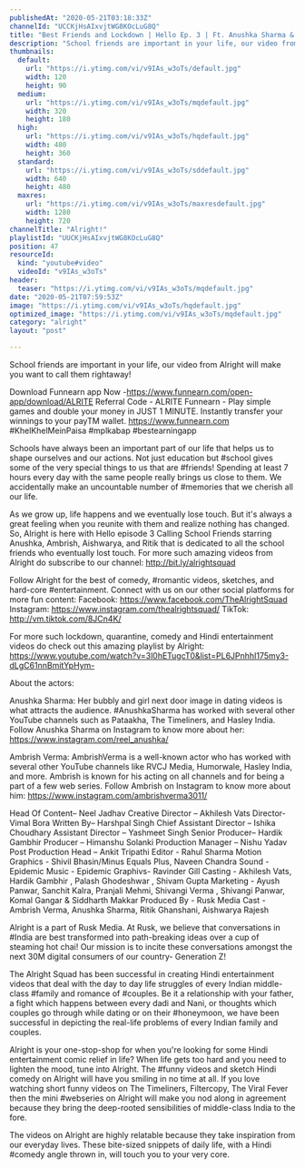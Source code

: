 ```yaml
---
publishedAt: "2020-05-21T03:18:33Z"
channelId: "UCCKjHsAIxvjtWG8KOcLuG8Q"
title: "Best Friends and Lockdown | Hello Ep. 3 | Ft. Anushka Sharma & Ambrish Verma"
description: "School friends are important in your life, our video from Alright will make you want to call them rightaway!\n\nDownload Funnearn app Now -https://www.funnearn.com/open-app/download/ALRITE\nReferral Code - ALRITE\nFunnearn - Play simple games and double your money in JUST 1 MINUTE. Instantly transfer your winnings to your payTM wallet. https://www.funnearn.com\n#KhelKhelMeinPaisa #mplkabap #bestearningapp\n\nSchools have always been an important part of our life that helps us to shape ourselves and our actions. Not just education but #school gives some of the very special things to us that are #friends! Spending at least 7 hours every day with the same people really brings us close to them. We accidentally make an uncountable number of #memories that we cherish all our life.\n\nAs we grow up, life happens and we eventually lose touch. But it's always a great feeling when you reunite with them and realize nothing has changed. So, Alright is here with Hello episode 3 Calling School Friends starring Anushka, Ambrish, Aishwarya, and Ritik that is dedicated to all the school friends who eventually lost touch. For more such amazing videos from Alright do subscribe to our channel: http://bit.ly/alrightsquad\n\nFollow Alright for the best of comedy, #romantic videos, sketches, and hard-core #entertainment. Connect with us on our other social platforms for more fun content: Facebook: https://www.facebook.com/TheAlrightSquad Instagram: https://www.instagram.com/thealrightsquad/ TikTok: http://vm.tiktok.com/8JCn4K/\n\nFor more such lockdown, quarantine, comedy and Hindi entertainment videos do check out this amazing playlist by Alright: https://www.youtube.com/watch?v=3l0hETugcT0&list=PL6JPnhhI175my3-dLgC61nnBmitYpHym-\n\nAbout the actors:\n\nAnushka Sharma: Her bubbly and girl next door image in dating videos is what attracts the audience. #AnushkaSharma has worked with several other YouTube channels such as Pataakha, The Timeliners, and Hasley India. Follow Anushka Sharma on Instagram to know more about her: https://www.instagram.com/reel_anushka/\n\nAmbrish Verma: AmbrishVerma is a well-known actor who has worked with several other YouTube channels like RVCJ Media, Humorwale, Hasley India, and more. Ambrish is known for his acting on all channels and for being a part of a few web series. Follow Ambrish on Instagram to know more about him: https://www.instagram.com/ambrishverma3011/\n\n Head Of Content– Neel Jadhav\nCreative Director – Akhilesh Vats\nDirector- Vimal Bora\nWritten By– Harshpal Singh\nChief Assistant Director – Ishika Choudhary\nAssistant Director – Yashmeet Singh\nSenior Producer– Hardik Gambhir\nProducer – Himanshu Solanki\nProduction Manager – Nishu Yadav\nPost Production Head – Ankit Tripathi\nEditor -  Rahul Sharma\nMotion Graphics -  Shivil Bhasin/Minus Equals Plus, Naveen Chandra\nSound - Epidemic\nMusic - Epidemic\nGraphivs- Ravinder Gill\nCasting -  Akhilesh Vats, Hardik Gambhir , Palash Ghodeshwar , Shivam Gupta\nMarketing -  Ayush Panwar, Sanchit Kalra, Pranjali Mehmi, Shivangi Verma , Shivangi Panwar, Komal Gangar & Siddharth Makkar\nProduced By - Rusk Media\nCast -  Ambrish Verma, Anushka Sharma, Ritik Ghanshani, Aishwarya Rajesh\n\nAlright is a part of Rusk Media. At Rusk, we believe that conversations in #India are best transformed into path-breaking ideas over a cup of steaming hot chai! Our mission is to incite these conversations amongst the next 30M digital consumers of our country- Generation Z!\n\n\nThe Alright Squad has been successful in creating Hindi entertainment videos that deal with the day to day life struggles of every Indian middle-class #family and romance of #couples. Be it a relationship with your father, a fight which happens between every dadi and Nani, or thoughts which couples go through while dating or on their #honeymoon, we have been successful in depicting the real-life problems of every Indian family and couples.\n\nAlright is your one-stop-shop for when you're looking for some Hindi entertainment comic relief in life? When life gets too hard and you need to lighten the mood, tune into Alright. The #funny videos and sketch Hindi comedy on Alright will have you smiling in no time at all. If you love watching short funny videos on The Timeliners, Filtercopy, The Viral Fever then the mini #webseries on Alright will make you nod along in agreement because they bring the deep-rooted sensibilities of middle-class India to the fore.\n\nThe videos on Alright are highly relatable because they take inspiration from our everyday lives. These bite-sized snippets of daily life, with a Hindi #comedy angle thrown in, will touch you to your very core."
thumbnails:
  default:
    url: "https://i.ytimg.com/vi/v9IAs_w3oTs/default.jpg"
    width: 120
    height: 90
  medium:
    url: "https://i.ytimg.com/vi/v9IAs_w3oTs/mqdefault.jpg"
    width: 320
    height: 180
  high:
    url: "https://i.ytimg.com/vi/v9IAs_w3oTs/hqdefault.jpg"
    width: 480
    height: 360
  standard:
    url: "https://i.ytimg.com/vi/v9IAs_w3oTs/sddefault.jpg"
    width: 640
    height: 480
  maxres:
    url: "https://i.ytimg.com/vi/v9IAs_w3oTs/maxresdefault.jpg"
    width: 1280
    height: 720
channelTitle: "Alright!"
playlistId: "UUCKjHsAIxvjtWG8KOcLuG8Q"
position: 47
resourceId:
  kind: "youtube#video"
  videoId: "v9IAs_w3oTs"
header:
  teaser: "https://i.ytimg.com/vi/v9IAs_w3oTs/mqdefault.jpg"
date: "2020-05-21T07:59:53Z"
image: "https://i.ytimg.com/vi/v9IAs_w3oTs/hqdefault.jpg"
optimized_image: "https://i.ytimg.com/vi/v9IAs_w3oTs/mqdefault.jpg"
category: "alright"
layout: "post"

---
```

School friends are important in your life, our video from Alright will make you want to call them rightaway!

Download Funnearn app Now -https://www.funnearn.com/open-app/download/ALRITE
Referral Code - ALRITE
Funnearn - Play simple games and double your money in JUST 1 MINUTE. Instantly transfer your winnings to your payTM wallet. https://www.funnearn.com
#KhelKhelMeinPaisa #mplkabap #bestearningapp

Schools have always been an important part of our life that helps us to shape ourselves and our actions. Not just education but #school gives some of the very special things to us that are #friends! Spending at least 7 hours every day with the same people really brings us close to them. We accidentally make an uncountable number of #memories that we cherish all our life.

As we grow up, life happens and we eventually lose touch. But it's always a great feeling when you reunite with them and realize nothing has changed. So, Alright is here with Hello episode 3 Calling School Friends starring Anushka, Ambrish, Aishwarya, and Ritik that is dedicated to all the school friends who eventually lost touch. For more such amazing videos from Alright do subscribe to our channel: http://bit.ly/alrightsquad

Follow Alright for the best of comedy, #romantic videos, sketches, and hard-core #entertainment. Connect with us on our other social platforms for more fun content: Facebook: https://www.facebook.com/TheAlrightSquad Instagram: https://www.instagram.com/thealrightsquad/ TikTok: http://vm.tiktok.com/8JCn4K/

For more such lockdown, quarantine, comedy and Hindi entertainment videos do check out this amazing playlist by Alright: https://www.youtube.com/watch?v=3l0hETugcT0&list=PL6JPnhhI175my3-dLgC61nnBmitYpHym-

About the actors:

Anushka Sharma: Her bubbly and girl next door image in dating videos is what attracts the audience. #AnushkaSharma has worked with several other YouTube channels such as Pataakha, The Timeliners, and Hasley India. Follow Anushka Sharma on Instagram to know more about her: https://www.instagram.com/reel_anushka/

Ambrish Verma: AmbrishVerma is a well-known actor who has worked with several other YouTube channels like RVCJ Media, Humorwale, Hasley India, and more. Ambrish is known for his acting on all channels and for being a part of a few web series. Follow Ambrish on Instagram to know more about him: https://www.instagram.com/ambrishverma3011/

 Head Of Content– Neel Jadhav
Creative Director – Akhilesh Vats
Director- Vimal Bora
Written By– Harshpal Singh
Chief Assistant Director – Ishika Choudhary
Assistant Director – Yashmeet Singh
Senior Producer– Hardik Gambhir
Producer – Himanshu Solanki
Production Manager – Nishu Yadav
Post Production Head – Ankit Tripathi
Editor -  Rahul Sharma
Motion Graphics -  Shivil Bhasin/Minus Equals Plus, Naveen Chandra
Sound - Epidemic
Music - Epidemic
Graphivs- Ravinder Gill
Casting -  Akhilesh Vats, Hardik Gambhir , Palash Ghodeshwar , Shivam Gupta
Marketing -  Ayush Panwar, Sanchit Kalra, Pranjali Mehmi, Shivangi Verma , Shivangi Panwar, Komal Gangar & Siddharth Makkar
Produced By - Rusk Media
Cast -  Ambrish Verma, Anushka Sharma, Ritik Ghanshani, Aishwarya Rajesh

Alright is a part of Rusk Media. At Rusk, we believe that conversations in #India are best transformed into path-breaking ideas over a cup of steaming hot chai! Our mission is to incite these conversations amongst the next 30M digital consumers of our country- Generation Z!


The Alright Squad has been successful in creating Hindi entertainment videos that deal with the day to day life struggles of every Indian middle-class #family and romance of #couples. Be it a relationship with your father, a fight which happens between every dadi and Nani, or thoughts which couples go through while dating or on their #honeymoon, we have been successful in depicting the real-life problems of every Indian family and couples.

Alright is your one-stop-shop for when you're looking for some Hindi entertainment comic relief in life? When life gets too hard and you need to lighten the mood, tune into Alright. The #funny videos and sketch Hindi comedy on Alright will have you smiling in no time at all. If you love watching short funny videos on The Timeliners, Filtercopy, The Viral Fever then the mini #webseries on Alright will make you nod along in agreement because they bring the deep-rooted sensibilities of middle-class India to the fore.

The videos on Alright are highly relatable because they take inspiration from our everyday lives. These bite-sized snippets of daily life, with a Hindi #comedy angle thrown in, will touch you to your very core.